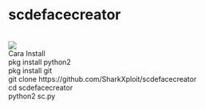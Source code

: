 # scdefacecreator
<br>
<img src="https://user-images.githubusercontent.com/46089648/76518941-9bcb0d80-6492-11ea-8967-65a5b8a5b49e.jpg">
<br>
Cara Install
<br>
pkg install python2
<br>
pkg install git
<br>
git clone https://github.com/SharkXploit/scdefacecreator
<br>
cd scdefacecreator
<br>
python2 sc.py

